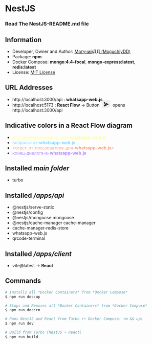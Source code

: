 # NestJS

### Read The **NestJS-README.md** file

## Information
- Developer, Owner and Author: [МогучийДД (MoguchiyDD)](https://github.com/MoguchiyDD)
- Package: **npm**
- Docker Compose: **mongo:4.4-focal**, **mongo-express:latest**, **redis:latest**
- License: [MIT License](../../../LICENSE)

## URL Addresses
- http://localhost:3000/api : **whatsapp-web.js**
- http://localhost:5173 : **React Flow** → Button&nbsp;
<span style="padding:7px 5px 0px;background:#EEE;border:1px solid #EEE;border-radius:7px"><svg width="15" height="15" viewBox="0 0 15 15" fill="none" stroke="#000000" xmlns="http://www.w3.org/2000/svg"><path d="M1.20308 1.04312C1.00481 0.954998 0.772341 1.0048 0.627577 1.16641C0.482813 1.32802 0.458794 1.56455 0.568117 1.75196L3.92115 7.50002L0.568117 13.2481C0.458794 13.4355 0.482813 13.672 0.627577 13.8336C0.772341 13.9952 1.00481 14.045 1.20308 13.9569L14.7031 7.95693C14.8836 7.87668 15 7.69762 15 7.50002C15 7.30243 14.8836 7.12337 14.7031 7.04312L1.20308 1.04312ZM4.84553 7.10002L2.21234 2.586L13.2689 7.50002L2.21234 12.414L4.84552 7.90002H9C9.22092 7.90002 9.4 7.72094 9.4 7.50002C9.4 7.27911 9.22092 7.10002 9 7.10002H4.84553Z" fill="currentColor" fill-rule="evenodd" clip-rule="evenodd"></path></svg></span>&nbsp;&nbsp;opens http://localhost:3000/api

## Indicative colors in a React Flow diagram
- <span style="color:#FFFF8D">/обозначения-команд-для-**whatsapp-web.js**</span>
- <span style="color:#80D8FF">вопросы-от-**whatsapp-web.js**</span>
- <span style="color:#FF9E80"><ответ-от-пользователя-для-**whatsapp-web.js**></span>
- <span style="color:#B388FF">конец-диалога-в-**whatsapp-web.js**</span>

## Installed *main folder*
- turbo

## Installed */apps/api*
- @nestjs/serve-static
- @nestjs/config
- @nestjs/mongoose mongoose
- @nestjs/cache-manager cache-manager
- cache-manager-redis-store
- whatsapp-web.js
- qrcode-terminal

## Installed */apps/client*
- vite@latest → **React**

## Commands

```Bash
# Installs all *Docker Containers* from *Docker Compose*
$ npm run doc:up

# Stops and Removes all *Docker Containers* from *Docker Compose*
$ npm run doc:rm

# Runs NestJS and React from Turbo (+ Docker Compose: rm && up)
$ npm run dev

# Build from Turbo (NestJS + React)
$ npm run build
```
